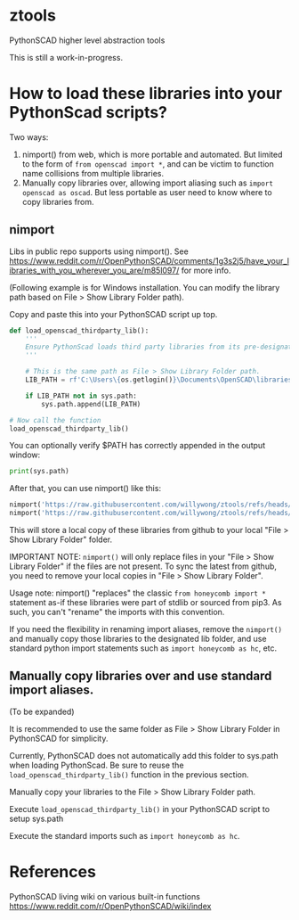 # ztools

PythonSCAD higher level abstraction tools

This is still a work-in-progress. 

# How to load these libraries into your PythonScad scripts?

Two ways:
1. nimport() from web, which is more portable and automated. But limited to the form of `from openscad import *`, and can be victim to function name collisions from multiple libraries.
1. Manually copy libraries over, allowing import aliasing such as `import openscad as oscad`. But less portable as user need to know where to copy libraries from.

## nimport

Libs in public repo supports using nimport(). See https://www.reddit.com/r/OpenPythonSCAD/comments/1g3s2j5/have_your_libraries_with_you_wherever_you_are/m85l097/ for more info.

(Following example is for Windows installation. You can modify the library path based on File > Show Library Folder path).

Copy and paste this into your PythonSCAD script up top.

```py
def load_openscad_thirdparty_lib():
    '''
    Ensure PythonScad loads third party libraries from its pre-designated library folder path.
    '''

    # This is the same path as File > Show Library Folder path.
    LIB_PATH = rf'C:\Users\{os.getlogin()}\Documents\OpenSCAD\libraries'

    if LIB_PATH not in sys.path:
        sys.path.append(LIB_PATH)

# Now call the function
load_openscad_thirdparty_lib()
```

You can optionally verify $PATH has correctly appended in the output window:

```py
print(sys.path)
```

After that, you can use nimport() like this:

```py
nimport('https://raw.githubusercontent.com/willywong/ztools/refs/heads/main/src/honeycomb.py')
nimport('https://raw.githubusercontent.com/willywong/ztools/refs/heads/main/src/ztools.py')
```

This will store a local copy of these libraries from github to your local "File > Show Library Folder" folder.

IMPORTANT NOTE: `nimport()` will only replace files in your "File > Show Library Folder" if the files are not present. To sync the latest from github, you need to remove your local copies in "File > Show Library Folder".

Usage note: nimport() "replaces" the classic `from honeycomb import *` statement as-if these libraries were part of stdlib or sourced from pip3. As such, you can't "rename" the imports with this convention.

If you need the flexibility in renaming import aliases, remove the `nimport()` and manually copy those libraries to the designated lib folder, and use standard python import statements such as `import honeycomb as hc`, etc.

## Manually copy libraries over and use standard import aliases.

(To be expanded)

It is recommended to use the same folder as File > Show Library Folder in PythonSCAD for simplicity.

Currently, PythonSCAD does not automatically add this folder to sys.path when loading PythonScad. Be sure to reuse the `load_openscad_thirdparty_lib()` function in the previous section.

Manually copy your libraries to the File > Show Library Folder path.

Execute `load_openscad_thirdparty_lib()` in your PythonSCAD script to setup sys.path

Execute the standard imports such as `import honeycomb as hc`.

# References

PythonSCAD living wiki on various built-in functions https://www.reddit.com/r/OpenPythonSCAD/wiki/index
